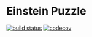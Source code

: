 # Einstein Puzzle

[![build status](https://travis-ci.com/andy128k/einstein.svg?branch=master)](https://travis-ci.com/andy128k/einstein)
[![codecov](https://codecov.io/gh/andy128k/einstein/branch/master/graph/badge.svg)](https://codecov.io/gh/andy128k/einstein)
